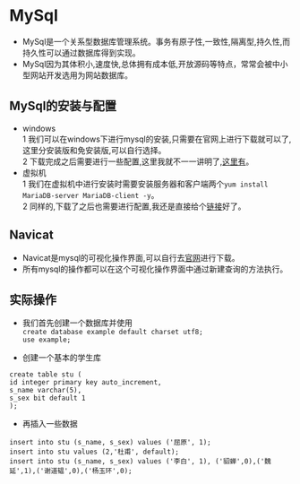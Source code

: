 # MySql
- MySql是一个关系型数据库管理系统。事务有原子性,一致性,隔离型,持久性,而持久性可以通过数据库得到实现。
- MySql因为其体积小,速度快,总体拥有成本低,开放源码等特点，常常会被中小型网站开发选用为网站数据库。

## MySql的安装与配置
- windows  
  1 我们可以在windows下进行mysql的安装,只需要在官网上进行下载就可以了,这里分安装版和免安装版,可以自行选择。  
  2 下载完成之后需要进行一些配置,这里我就不一一讲明了,[这里有][1]。
- 虚拟机  
  1 我们在虚拟机中进行安装时需要安装服务器和客户端两个`yum install MariaDB-server MariaDB-client -y`。  
  2 同样的,下载了之后也需要进行配置,我还是直接给个[链接][2]好了。

## Navicat  
- Navicat是mysql的可视化操作界面,可以自行去[官网][3]进行下载。
- 所有mysql的操作都可以在这个可视化操作界面中通过新建查询的方法执行。

## 实际操作
- 我们首先创建一个数据库并使用  
`create database example default charset utf8;`  
`use example;`

- 创建一个基本的学生库  
```
create table stu (
id integer primary key auto_increment,
s_name varchar(5),
s_sex bit default 1
);
```
- 再插入一些数据
```
insert into stu (s_name, s_sex) values ('屈原', 1);
insert into stu values (2,'杜甫', default);
insert into stu (s_name, s_sex) values ('李白', 1), ('貂蝉',0),('魏延',1),('谢道韫',0),('杨玉环',0);
```

[1]: http://www.jb51.net/article/99626.htm "windows mysql安装配置"
[2]: https://www.linuxidc.com/Linux/2018-03/151403.htm "虚拟机 mariadb安装配置"
[3]: http://www.navicat.com.cn/ "Navicat官网"
